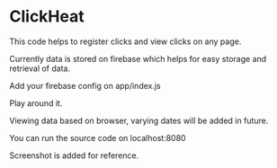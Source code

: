 ClickHeat
===========

This code helps to register clicks and view clicks on any page.

Currently data is stored on firebase which helps for easy storage and retrieval of data.

Add your firebase config on app/index.js

Play around it.

Viewing data based on browser, varying dates will be added in future.

You can run the source code on localhost:8080

Screenshot is added for reference.
